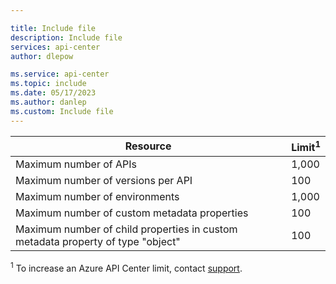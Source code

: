 ```yaml
---

title: Include file
description: Include file
services: api-center
author: dlepow

ms.service: api-center
ms.topic: include
ms.date: 05/17/2023
ms.author: danlep
ms.custom: Include file
---
```


| Resource | Limit<sup>1</sup> |
| ---------------------------------------------------------------------- | -------------------------- |
| Maximum number of APIs | 1,000 |
| Maximum number of versions per API | 100 |
| Maximum number of environments | 1,000 |
| Maximum number of custom metadata properties | 100 |
| Maximum number of child properties in custom metadata property of type "object" | 100 |

<sup>1</sup> To increase an Azure API Center limit, contact [support](https://azure.microsoft.com/support/options/).<br/>